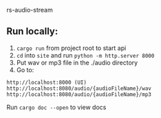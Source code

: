 rs-audio-stream

## Run locally:

1. `cargo run` from project root to start api
2. `cd` into `site` and run `python -m http.server 8000`
3. Put wav or mp3 file in the ./audio directory
4. Go to:
```
http://localhost:8000 (UI)
http://localhost:8080/audio/{audioFileName}/wav
http://localhost:8080/audio/{audioFileName}/mp3
```

Run `cargo doc --open` to view docs

